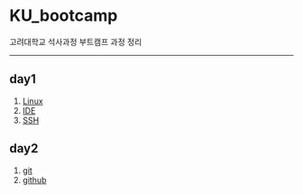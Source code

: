# KU_bootcamp
고려대학교 석사과정 부트캠프 과정 정리

---

## day1
1. [Linux](/documents/Linux.md)
2. [IDE](/documents/IDE.md)
3. [SSH](/documents/SSH.md)


## day2

1. [git]()
2. [github]()
